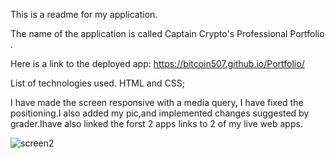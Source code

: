 This is a readme for my application. 

The name of the application is called Captain Crypto's Professional Portfolio .

Here is a link to the deployed app: https://bitcoin507.github.io/Portfolio/

List of technologies used. HTML and CSS;

I have made the screen responsive with a media query, I have fixed the positioning.I also added my pic,and implemented changes suggested by grader.Ihave also linked the forst 2 apps links to 2 of my live web apps.

 

![screen2](https://user-images.githubusercontent.com/39675578/167664519-5ef733dd-1fa7-4210-bce0-aee0ef97d36d.png)
